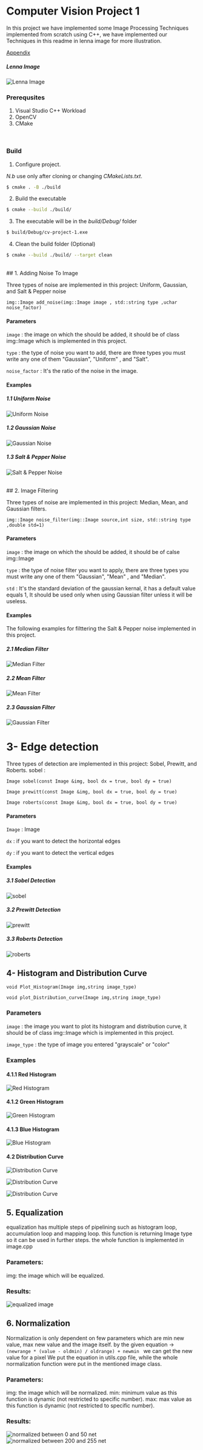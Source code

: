 # Computer Vision Project 1
In this project we have implemented some Image Processing Techniques implemented from scratch using C++, we have implemented our Techniques in this readme in lenna image for more illustration. 

[Appendix](appendix/appendix.md)

##### Lenna Image
![Lenna Image](examples/lennagray.png)
<br>
### Prerequsites
1. Visual Studio C++ Workload
2. OpenCV
3. CMake

<br>

### Build
1. Configure project.

*N.b* use only after cloning or changing *CMakeLists.txt*.
```sh
$ cmake . -B ./build
```
2. Build the executable
```sh
$ cmake --build ./build/
```
3. The executable will be in the *build/Debug/* folder
```sh
$ build/Debug/cv-project-1.exe
```
4. Clean the build folder (Optional)
```sh
$ cmake --build ./build/ --target clean
```


<br>
## 1. Adding Noise To Image

Three types of noise are implemented in this project: Uniform, Gaussian, and Salt & Pepper noise

`img::Image add_noise(img::Image image , std::string type ,uchar noise_factor) `

#### Parameters 

` image ` : the image on which the should be added, it should be of class img::Image which is implemented in this project.

` type ` : the type of noise you want to add, there are three types you must write any one of them "Gaussian", "Uniform" , and "Salt".

` noise_factor ` : It's the ratio of the noise in the image.

#### Examples

##### 1.1 Uniform Noise
![Uniform Noise](examples/uniform_noise.png)

##### 1.2 Gaussian Noise
![Gaussian Noise](examples/gaussian_noise.png)

##### 1.3 Salt & Pepper Noise
![Salt & Pepper Noise](examples/salt_noise.png)

<br>
## 2. Image Filtering

Three types of noise are implemented in this project: Median, Mean, and Gaussian filters.

`img::Image noise_filter(img::Image source,int size, std::string type  ,double std=1) `

#### Parameters 

` image ` : the image on which the should be added, it should be of calse img::Image

` type ` : the type of noise filter you want to apply, there are three types you must write any one of them "Gaussian", "Mean" , and "Median".

` std ` : It's the standard deviation of the gaussian kernal, it has a default value equals 1, It should be used only when using Gaussian filter unless it will be useless.
#### Examples
The following examples for filttering the Salt & Pepper noise implemented in this project.

##### 2.1 Median Filter
![Median Filter](examples/median_filter.png)

##### 2.2 Mean Filter
![Mean Filter](examples/mean_filter.png)

##### 2.3 Gaussian Filter
![Gaussian Filter](examples/gaussian_filter.png)

# 3- Edge detection 
Three types of detection are implemented in this project: Sobel, Prewitt, and Roberts.
sobel : 

`Image sobel(const Image &img, bool dx = true, bool dy = true)`

`Image prewitt(const Image &img, bool dx = true, bool dy = true)`

`Image roberts(const Image &img, bool dx = true, bool dy = true)`

#### Parameters 
` Image ` : Image 

` dx ` : if you want to detect the horizontal edges

` dy ` : if you want to detect the vertical edges

#### Examples

##### 3.1 Sobel Detection
![sobel](examples/sobel.png)

##### 3.2 Prewitt Detection
![prewitt](examples/prewitt.png)

##### 3.3 Roberts Detection
![roberts](examples/roberts.png)

## 4- Histogram and Distribution Curve
`
void Plot_Histogram(Image img,string image_type)
`

`
void plot_Distribution_curve(Image img,string image_type)
`
### Parameters 

` image ` : the image you want to plot its histogram and distribution curve, it should be of class img::Image which is implemented in this project.

` image_type ` : the type of image you entered "grayscale" or "color"

### Examples
#### 4.1.1 Red Histogram
![Red Histogram](examples/Red_Histogram.png)
#### 4.1.2 Green Histogram
![Green Histogram](examples/Green_Histogram.png)
#### 4.1.3 Blue Histogram
![Blue Histogram](examples/Blue_Histogram.png)

#### 4.2 Distribution Curve
![Distribution Curve](examples/red_Distribution_curve.png)

![Distribution Curve](examples/green_distribution_curve.png)

![Distribution Curve](examples/blue_distribution_curve.png)

## 5. Equalization

equalization has multiple steps of pipelining such as histogram loop, accumulation loop and mapping loop. 
this function is returning Image type so it can be used in further steps.
the whole function is implemented in image.cpp 

### Parameters:
img: the image which will be equalized.

### Results:
![equalized image](examples/equalized.png)



## 6. Normalization

Normalization is only dependent on few parameters which are min new value, max new value and the image itself.
by the given equation -> `(newrange * (value - oldmin) / oldrange) + newmin `
we can get the new value for a pixel
We put the equation in utils.cpp file, while the whole normalization function were put in the mentioned image class.

### Parameters:
img: the image which will be normalized.
min: minimum  value as this function is dynamic (not restricted to specific number).
max: max value as this function is dynamic (not restricted to specific number).

### Results:
![normalized between 0 and 50 net](examples/norm_0_50.png)
![normalized between 200 and 255 net](examples/norm_200_255.png)
